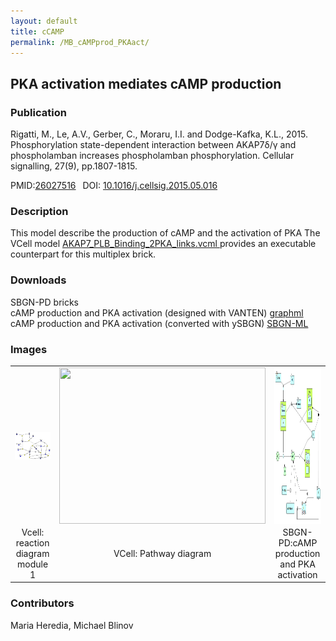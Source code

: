 ```yaml
---
layout: default
title: cCAMP
permalink: /MB_cAMPprod_PKAact/
---
```

## PKA activation mediates cAMP production

### Publication 

Rigatti, M., Le, A.V., Gerber, C., Moraru, I.I. and Dodge-Kafka, K.L., 2015. Phosphorylation state-dependent interaction between 
AKAP7δ/γ and phospholamban increases phospholamban phosphorylation. Cellular signalling, 27(9), pp.1807-1815.

 PMID:<a href="https://www.ncbi.nlm.nih.gov/pubmed/?term=26027516">26027516</a>&ensp; 
 DOI: <a href="https://doi.org/10.1016/j.cellsig.2015.05.016">10.1016/j.cellsig.2015.05.016</a><br />

### Description
This model describe the production of cAMP and the activation of PKA 
The VCell model <a href="/modelbricks/AKAP7_PLB_Binding_2PKA_links.vcml"> AKAP7_PLB_Binding_2PKA_links.vcml </a> provides an executable counterpart for this multiplex brick.

### Downloads 
SBGN-PD bricks <br/>
cAMP production and PKA activation (designed with VANTEN) <a href="/modelbricks/AKAP_SBGN_module1.graphml"> graphml</a><br/>
cAMP production and PKA activation (converted with ySBGN) <a href="/modelbricks/AKAP_SBGN_module1.sbgn"> SBGN-ML</a><br/>


### Images
 <table> 
 <tr>
  <td align="center" width="280"><a href="https://modelbricks.github.io/images/modelbricks/cCAMPprod_PKAact_Vcell. png"><img align="center" src="/images/modelbricks/cCAMPprod_PKAact_Vcell.png"/></a></td>
  <td align="center"><a href="https://modelbricks.github.io/images/modelbricks/cCAMPprod_PKAact_pathway.png"><img align="center" src="/images/modelbricks/AcCAMPprod_PKAact_pathway.png" width="330" height="250"/></a></td>
 <td align="center" width="300"><a href="https://modelbricks.github.io/images/modelbricks/cCAMPprod_PKAact_SBGN.png"><img align="center" src="/images/modelbricks/cCAMPprod_PKAact_SBGN.png" height="250"/></a></td>
 </tr>
 <tr>
  <td align="center"> Vcell: reaction diagram module 1</td>
   <td align="center"> VCell: Pathway diagram</td>
   <td align="center"> SBGN-PD:cAMP production and PKA activation</td>
   </tr>
 </table>
 

### Contributors
Maria Heredia, Michael Blinov
 

